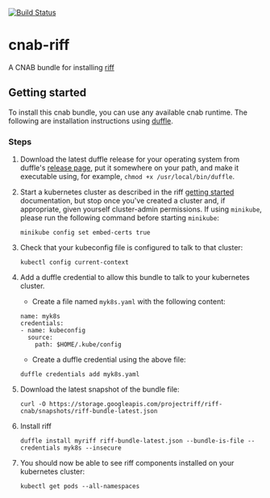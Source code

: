 [![Build Status](https://dev.azure.com/projectriff/projectriff/_apis/build/status/projectriff.cnab-riff?branchName=master)](https://dev.azure.com/projectriff/projectriff/_build/latest?definitionId=16&branchName=master)

# cnab-riff
A CNAB bundle for installing [riff](https://projectriff.io/)

## Getting started
To install this cnab bundle, you can use any available cnab runtime. The following are installation instructions using [duffle](https://duffle.sh/).

### Steps
1. Download the latest duffle release for your operating system from duffle's [release page](https://github.com/deislabs/duffle/releases),
 put it somewhere on your path, and make it executable using, for example, `chmod +x /usr/local/bin/duffle`.
1. Start a kubernetes cluster as described in the riff [getting started](https://projectriff.io/docs/getting-started/) documentation,
but stop once you've created a cluster and, if appropriate, given yourself cluster-admin permissions.
 If using `minikube`, please run the following command before starting `minikube`:
    ```
    minikube config set embed-certs true
    ```
1. Check that your kubeconfig file is configured to talk to that cluster:
    ```
    kubectl config current-context
    ```
 
1. Add a duffle credential to allow this bundle to talk to your kubernetes cluster.
    * Create a file named `myk8s.yaml` with the following content:
     ```
     name: myk8s
     credentials:
     - name: kubeconfig
       source:
         path: $HOME/.kube/config
     ```
    * Create a duffle credential using the above file:
     ```
     duffle credentials add myk8s.yaml
     ```
1. Download the latest snapshot of the bundle file:
    ```
    curl -O https://storage.googleapis.com/projectriff/riff-cnab/snapshots/riff-bundle-latest.json
    ```
1. Install riff
    ```
    duffle install myriff riff-bundle-latest.json --bundle-is-file --credentials myk8s --insecure
    ```
1. You should now be able to see riff components installed on your kubernetes cluster:
    ```
    kubectl get pods --all-namespaces
    ```
